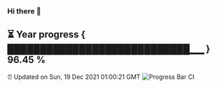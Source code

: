 ### Hi there 👋
⏳ Year progress { ████████████████████████████▁▁ } 96.45 %
---
⏰ Updated on Sun, 19 Dec 2021 01:00:21 GMT
![Progress Bar CI](https://github.com/liununu/liununu/workflows/Progress%20Bar%20CI/badge.svg)
